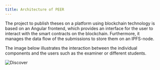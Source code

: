 ```yaml
---
title: Architecture of PEER
---
```

The project to publish theses on a platform using blockchain technology is based on an Angular frontend, which provides an interface for the user to interact with the smart contracts on the blockchain. Furthermore, it manages the  data flow of the submissions to store them on an IPFS-node.

The image below illustrates the interaction between the individual components and the users such as the examiner or different students.

![Discover](/img/architectur.svg)



